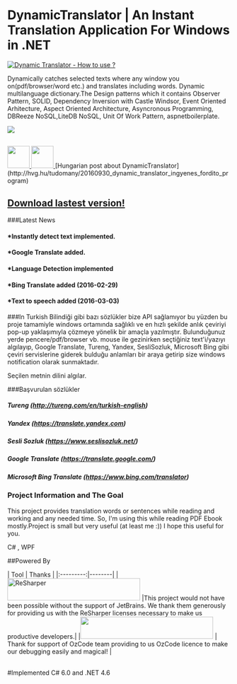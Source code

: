 # DynamicTranslator | An Instant Translation Application For Windows in .NET
[![Dynamic Translator - How to use ?](http://cdn.makeagif.com/media/3-03-2016/pG9psp.gif)](https://www.youtube.com/watch?v=9rqX0aVCTKw)

Dynamically catches selected texts where any window you on(pdf/browser/word etc.) and translates including words. Dynamic multilanguage dictionary.The Design patterns which it contains Observer Pattern, SOLID, Dependency Inversion with Castle Windsor, Event Oriented Arhitecture, Aspect Oriented Architecture, Asyncronous Programming, DBReeze NoSQL,LiteDB NoSQL, Unit Of Work Pattern, aspnetboilerplate.

<a href="http://www.ilovefreesoftware.com/08/windows/free-translation-software-translate-text-application.html" title="FREE TRANSLATION SOFTWARE TO TRANSLATE TEXT IN ANY APPLICATION"><img border="0" src="http://cdn.ilovefreesoftware.com/wp-content/uploads/2011/03/ilovefreesoftware_reviewed_5Star.png"/></a>

## <a href="_blank"> 
<img src="http://icons.iconarchive.com/icons/custom-icon-design/all-country-flag/256/Hungary-Flag-icon.png" height="50" width="50">
<img src="https://pbs.twimg.com/profile_images/721846144788094976/YCrswAJy.jpg" height="50" width="50">
</a> [Hungarian post about DynamicTranslator](http://hvg.hu/tudomany/20160930_dynamic_translator_ingyenes_fordito_program)


## [Download lastest version!](https://github.com/osoykan/DynamicTranslator/releases/download/3.4.1/v3.4.1.rar)

###Latest News

#### *Instantly detect text implemented.
#### *Google Translate added.
#### *Language Detection implemented
#### *Bing Translate added (2016-02-29)
#### *Text to speech added (2016-03-03)

###In Turkish
Bilindiği gibi bazı sözlükler bize API sağlamıyor bu yüzden bu proje tamamiyle windows ortamında sağlıklı ve en hızlı şekilde anlık çeviriyi pop-up yaklaşımıyla çözmeye yönelik bir amaçla yazılmıştır.
Bulunduğunuz yerde pencere/pdf/browser vb. mouse ile gezinirken seçtiğiniz text'i/yazıyı algılayıp, Google Translate, Tureng, Yandex, SesliSozluk, Microsoft Bing gibi çeviri servislerine giderek bulduğu anlamları bir araya getirip size windows notification olarak sunmaktadır.

Seçilen metnin dilini algılar.

###Başvurulan sözlükler
        
##### Tureng (http://tureng.com/en/turkish-english)
##### Yandex (https://translate.yandex.com)
##### Sesli Sozluk (https://www.seslisozluk.net/)
##### Google Translate (https://translate.google.com/)
##### Microsoft Bing Translate (https://www.bing.com/translator)
        

### Project Information and The Goal
This project provides translation words or sentences while reading and working and any needed time. So, I'm using this while reading PDF Ebook mostly.Project is small but very useful (at least me :)) I hope this useful for you.

C# , WPF

##Powered By

<p>

</p>
| Tool | Thanks |
|:---------:|--------|
|<a href="https://www.jetbrains.com/resharper/" target="_blank"><img src="https://camo.githubusercontent.com/d94f160ac291837e52a5a9f0a56d0f087281460c/687474703a2f2f7777772e6a6574627261696e732e636f6d2f696d672f6c6f676f732f6c6f676f5f7265736861727065725f736d616c6c2e676966" width="300" height="50" alt="ReSharper" data-canonical-src="http://www.jetbrains.com/img/logos/logo_resharper_small.gif" style="max-width:100%;"></a> |This project would not have been possible without the support of JetBrains. We thank them generously for providing us with the ReSharper licenses necessary to make us productive developers.|
|<a href="http://www.oz-code.com/"><img src="http://www.oz-code.com//Content/Images/header/ozcode_logo_short.svg" height="50" width="300" ></a> | Thank for support of OzCode team providing to us OzCode licence to make our debugging easily and magical! |
<p>


</p>
 
 <p></br>
#Implemented C# 6.0 and .NET 4.6
</p>
